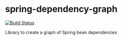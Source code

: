 spring-dependency-graph
=======================

[![Build Status](https://travis-ci.org/headstar/spring-bean-graph.svg?branch=master)](https://travis-ci.org/headstar/spring-bean-graph)

Library to create a graph of Spring bean dependencies
